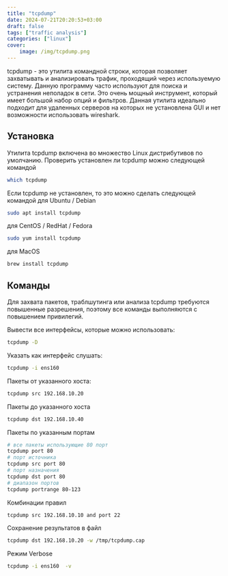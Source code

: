 ```yaml
---
title: "tcpdump"
date: 2024-07-21T20:20:53+03:00
draft: false
tags: ["traffic analysis"]
categories: ["linux"]
cover:
    image: /img/tcpdump.png
---
```


tcpdump - это утилита командной строки, которая позволяет захватывать и анализировать трафик, проходящий через используемую систему. Данную программу часто используют для поиска и устранения неполадок в сети. Это очень мощный инструмент, который имеет большой набор опций и фильтров. Данная утилита идеально подходит для удаленных серверов на которых не установлена GUI и нет возможности использовать wireshark.

## Установка

Утилита tcpdump включена во множество Linux дистрибутивов по умолчанию. Проверить установлен ли tcpdump можно следующей командой 

```bash
which tcpdump
```

Если tcpdump не установлен, то это можно сделать следующей командой для Ubuntu / Debian

```bash
sudo apt install tcpdump
```

для CentOS / RedHat / Fedora

```bash
sudo yum install tcpdump
```

для MacOS

```bash
brew install tcpdump
```

## Команды

Для захвата пакетов, траблшутинга или анализа tcpdump требуются повышенные разрешения, поэтому все команды выполняются с повышением привилегий.

Вывести все интерфейсы, которые можно использовать:

```bash
tcpdump -D
```

Указать как интерфейс слушать:

```bash
tcpdump -i ens160
```

Пакеты от указанного хоста:

```bash
tcpdump src 192.168.10.20
```

Пакеты до указанного хоста

```bash
tcpdump dst 192.168.10.40
```

Пакеты по указанным портам

```bash
# все пакеты использующие 80 порт
tcpdump port 80
# порт источника
tcpdump src port 80
# порт назначения
tcpdump dst port 80
# диапазон портов
tcpdump portrange 80-123
```

Комбинации правил

```bash
tcpdump src 192.168.10.10 and port 22
```

Сохранение результатов в файл 

```bash
tcpdump dst 192.168.10.20 -w /tmp/tcpdump.cap
```

Режим Verbose

```bash
tcpdump -i ens160  -v
```
